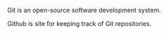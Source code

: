 Git is an open-source software development system.

Github is site for keeping track of Git repositories.